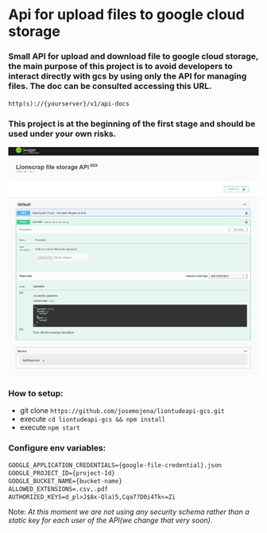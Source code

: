 # Api for upload files to google cloud storage


### Small API for upload and download file to google cloud storage, the main purpose of this project is to avoid developers to interact directly with gcs by using only the API for managing files. The doc can be consulted accessing this URL.

`http(s)://{yourserver}/v1/api-docs`


### This project is at the beginning of the first stage and should be used under your own risks.

![alt text](apidocs.jpg "Swager ui for api doc")


### How to setup:

* git clone  `https://github.com/josemojena/liontudeapi-gcs.git`
* execute `cd liontudeapi-gcs && npm install`
* execute `npm start`


### Configure env variables:

```
GOOGLE_APPLICATION_CREDENTIALS={google-file-credential}.json
GOOGLE_PROJECT_ID={project-Id}
GOOGLE_BUCKET_NAME={bucket-name}
ALLOWED_EXTENSIONS=.csv,.pdf
AUTHORIZED_KEYS=d_pl>J$8x-Qla)5,Cqa7?D0i4Tk<=Zi
```


Note: *At this moment we are not using any security schema rather than a static key for each user of the API(we change that very soon)*.